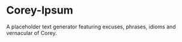 # Corey-Ipsum
A placeholder text generator featuring excuses, phrases, idioms and vernacular of Corey.
